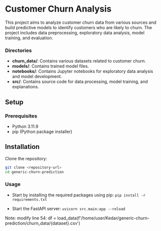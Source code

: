 # Customer Churn Analysis

This project aims to analyze customer churn data from various sources and build predictive models to identify customers who are likely to churn. The project includes data preprocessing, exploratory data analysis, model training, and evaluation.

### Directories

- **churn_data/**: Contains various datasets related to customer churn.
- **models/**: Contains trained model files.
- **notebooks/**: Contains Jupyter notebooks for exploratory data analysis and model development.
- **src/**: Contains source code for data processing, model training, and explanations.

## Setup

### Prerequisites

- Python 3.11.9
- pip (Python package installer)

## Installation

Clone the repository:

```bash
git clone <repository-url>
cd generic-churn-prediction
```

### Usage

- Start  by installing the required packages using pip: ```pip install -r requirements.txt```

- Start the FastAPI server: ```uvicorn src.main:app --reload```

Note: modify line 54: 
df = load_data(f'/home/user/Kedar/generic-churn-prediction/churn_data/{dataset}.csv') 